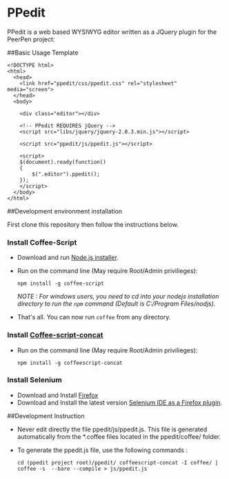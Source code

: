 PPedit
======

PPedit is a web based WYSIWYG editor written as a JQuery plugin for the PeerPen project:

##Basic Usage Template

    <!DOCTYPE html>
    <html>
      <head>
        <link href="ppedit/css/ppedit.css" rel="stylesheet" media="screen">    
      </head>
      <body>
      
        <div class="editor"></div>
      
        <!-- PPedit REQUIRES jQuery -->
        <script src="libs/jquery/jquery-2.0.3.min.js"></script>
        
        <script src="ppedit/js/ppedit.js"></script>
    
        <script>
        $(document).ready(function()
        {
            $(".editor").ppedit();
        });        
        </script>
      </body>
    </html>

##Development environment installation

First clone this repository then follow the instructions below.

### Install Coffee-Script

 - Download and run [Node.js installer](http://nodejs.org/download/).
 - Run on the command line (May require Root/Admin privilieges): 

	`npm install -g coffee-script`

    *NOTE : For windows users, you need to cd into your nodejs installation directory to run the `npm` command 
    (Default is C:/Program Files/nodjs).*

 - That's all. You can now run `coffee` from any directory.

### Install [Coffee-script-concat ](https://github.com/fairfieldt/coffeescript-concat)

 - Run on the command line (May require Root/Admin privilieges): 

	`npm install -g coffeescript-concat`

### Install Selenium

- Download and Install [Firefox](http://www.mozilla.org/en-US/firefox/new/)
- Download and Install the latest version [Selenium IDE as a Firefox plugin](http://docs.seleniumhq.org/download/).

##Development Instruction

 - Never edit directly the file ppedit/js/ppedit.js. This file is generated automatically from the *.coffee files located in the ppedit/coffee/ folder.
 - To generate the ppedit.js file, use the following commands :

    `cd (ppedit project root)/ppedit/
    coffeescript-concat -I coffee/ | coffee -s  --bare --compile > js/ppedit.js`

